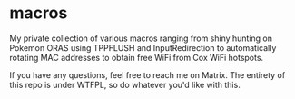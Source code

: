 # macros
My private collection of various macros ranging from shiny hunting on Pokemon ORAS using TPPFLUSH and InputRedirection to automatically rotating MAC addresses to obtain free WiFi from Cox WiFi hotspots.

If you have any questions, feel free to reach me on Matrix. The entirety of this repo is under WTFPL, so do whatever you'd like with this.
